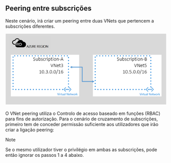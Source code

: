 ## Peering entre subscrições
Neste cenário, irá criar um peering entre duas VNets que pertencem a subscrições diferentes.

![cenário de cruzamento de subscrições](./media/virtual-networks-create-vnetpeering-scenario-crosssub-include/figure01.PNG)

O VNet peering utiliza o Controlo de acesso baseado em funções (RBAC) para fins de autorização. Para o cenário de cruzamento de subscrições, primeiro tem de conceder permissão suficiente aos utilizadores que irão criar a ligação peering:

> [!NOTE]
> Se o mesmo utilizador tiver o privilégio em ambas as subscrições, pode então ignorar os passos 1 a 4 abaixo.
> 
> 

<!--HONumber=Sep16_HO3-->


